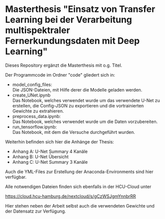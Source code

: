 # Masterthesis "Einsatz von Transfer Learning bei der Verarbeitung multispektraler Fernerkundungsdaten mit Deep Learning"

Dieses Repository ergänzt die Masterthesis mit o.g. Titel.

Der Programmcode im Ordner "code" gliedert sich in:
- model_config_files:\
  Die JSON-Dateien, mit Hilfe derer die Modelle geladen werden.
- create_UNet.ipynb\
  Das Notebook, welches verwendet wurde um das verwendete U-Net zu erstellen, die Config-JSON zu exportieren und die vortrainierten Gewichte zu extrahieren.
- preprocess_data.ipynb:\
  Das Notebook, welches verwendet wurde um die Daten vorzubereiten.
- run_tensorflow.ipynb:\
  Das Notebook, mit dem die Versuche durchgeführt wurden.

Weiterhin befinden sich hier die Anhänge der Thesis:
- Anhang A: U-Net Summary 4 Kanäle
- Anhang B: U-Net Übersicht
- Anhang C: U-Net Summary 3 Kanäle

Auch die YML-Files zur Erstellung der Anaconda-Environments sind hier verfügbar.

Alle notwendigen Dateien finden sich ebenfalls in der HCU-Cloud unter

https://cloud.hcu-hamburg.de/nextcloud/s/gCzWSJgmYnnbrRR

Hier stehen neben der Arbeit selbst auch die verwendeten Gewichte und der Datensatz zur Verfügung.
